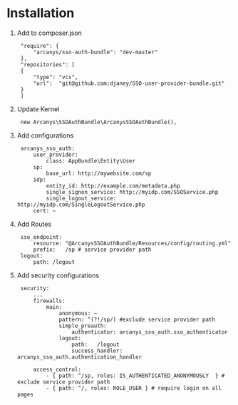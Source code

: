# Installation
1. Add to composer.json

        "require": {
            "arcanys/sso-auth-bundle": "dev-master"
        },
        "repositories": [
        {
            "type": "vcs",
            "url":  "git@github.com:djaney/SSO-user-provider-bundle.git"
        }
        ]

1. Update Kernel

        new Arcanys\SSOAuthBundle\ArcanysSSOAuthBundle(),

1. Add configurations

        arcanys_sso_auth:
            user_provider:
                class: AppBundle\Entity\User
            sp:
                base_url: http://mywebsite.com/sp
            idp:
                entity_id: http://example.com/metadata.php
                single_signon_service: http://myidp.com/SSOService.php
                single_logout_service: http://myidp.com/SingleLogoutService.php
            cert: ~
1. Add Routes

        sso_endpoint:
            resource: "@ArcanysSSOAuthBundle/Resources/config/routing.yml"
            prefix:   /sp # service provider path
        logout:
            path: /logout
1. Add security configurations

        security:
            ...
            firewalls:
                main:
                    anonymous: ~
                    pattern: ^(?!/sp/) #exclude service provider path
                    simple_preauth:
                        authenticator: arcanys_sso_auth.sso_authenticator
                    logout:
                        path:   /logout
                        success_handler: arcanys_sso_auth.authentication_handler

            access_control:
                - { path: ^/sp, roles: IS_AUTHENTICATED_ANONYMOUSLY  } # exclude service provider path
                - { path: ^/, roles: ROLE_USER } # require login on all pages
